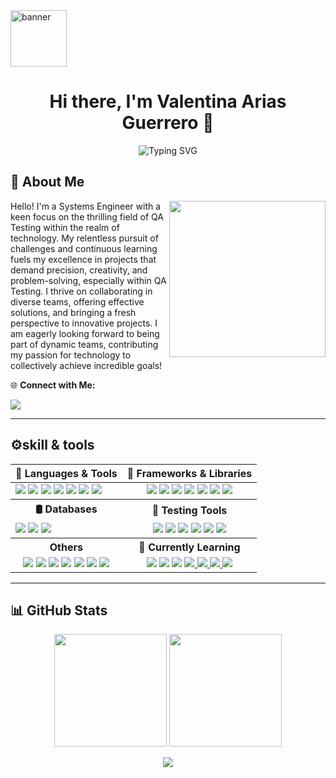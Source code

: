 <img align="center" src="https://drive.google.com/uc?export=view&id=1kA8VpNuApEJr0V3i2KwCcVLPLSNJGHXE" height="90" alt="banner" />
<h1 align="center"> Hi there, I'm Valentina Arias Guerrero 🫰</h1>

<p align="center">
  <img src="https://readme-typing-svg.demolab.com?font=Fira+Code&size=24&pause=1000&color=F700C4&center=true&vCenter=true&width=600&lines=QA+Tester+%7C+Systems+Engineer+%F0%9F%92%BB;Always+Learning+%F0%9F%8C%9F;Passionate+about+Tech+%F0%9F%92%BB" alt="Typing SVG" />
</p>

<h2>💫 About Me</h2>

<img src="https://media.giphy.com/media/qgQUggAC3Pfv687qPC/giphy.gif" width="250" align="right" />

<p>Hello! I'm a Systems Engineer with a keen focus on the thrilling field of QA Testing within the realm of technology. My relentless pursuit of challenges and continuous learning fuels my excellence in projects that demand precision, creativity, and problem-solving, especially within QA Testing. I thrive on collaborating in diverse teams, offering effective solutions, and bringing a fresh perspective to innovative projects. I am eagerly looking forward to being part of dynamic teams, contributing my passion for technology to collectively achieve incredible goals!</p>

<p>🌐 <strong>Connect with Me:</strong></p>
<a href="https://linkedin.com/in/valentina-arias-9924742a6">
  <img src="https://img.shields.io/badge/LinkedIn-%230077B5.svg?logo=linkedin&logoColor=white" />
</a>

---
<h2> ⚙️skill & tools </h2>

<table>
  <thead>
    <tr>
      <th>🧠 Languages & Tools</th>
      <th>🧰 Frameworks & Libraries</th>
    </tr>
  </thead>
  <tbody>
    <tr>
      <td>
        <img src="https://img.shields.io/badge/javascript-%23323330.svg?style=for-the-badge&logo=javascript&logoColor=%23F7DF1E" />
        <img src="https://img.shields.io/badge/python-3670A0?style=for-the-badge&logo=python&logoColor=ffdd54" />
        <img src="https://img.shields.io/badge/r-%23276DC3.svg?style=for-the-badge&logo=r&logoColor=white" />
        <img src="https://img.shields.io/badge/vagrant-%231563FF.svg?style=for-the-badge&logo=vagrant&logoColor=white" />
        <img src="https://img.shields.io/badge/Notion-%23000000.svg?style=for-the-badge&logo=notion&logoColor=white" />
        <img src="https://img.shields.io/badge/Trello-%23026AA7.svg?style=for-the-badge&logo=Trello&logoColor=white" />
        <img src="https://img.shields.io/badge/Jira-0052CC?style=for-the-badge&logo=Jira&logoColor=white" />
      </td>
      <td align="center">
        <img src="https://img.shields.io/badge/bootstrap-%238511FA.svg?style=for-the-badge&logo=bootstrap&logoColor=white" />
        <img src="https://img.shields.io/badge/jquery-%230769AD.svg?style=for-the-badge&logo=jquery&logoColor=white" />
        <img src="https://img.shields.io/badge/NPM-%23CB3837.svg?style=for-the-badge&logo=npm&logoColor=white" />
        <img src="https://img.shields.io/badge/vue.js-%2335495e.svg?style=for-the-badge&logo=vuedotjs&logoColor=%234FC08D" />
        <img src="https://img.shields.io/badge/Vuetify-1867C0?style=for-the-badge&logo=vuetify&logoColor=AEDDFF" />
        <img src="https://img.shields.io/badge/Chart%20js-FF6384?style=for-the-badge&logo=chartdotjs&logoColor=white" />
        <img src="https://img.shields.io/badge/tailwindcss-%2338B2AC.svg?style=for-the-badge&logo=tailwind-css&logoColor=white" />
      </td>
    </tr>
    <tr>
      <th>🛢️ Databases</th>
      <th>🧪 Testing Tools</th>
    </tr>
    <tr>
      <td>
        <img src="https://img.shields.io/badge/mysql-%2300000f.svg?style=for-the-badge&logo=mysql&logoColor=white" />
        <img src="https://img.shields.io/badge/sqlite-%2307405e.svg?style=for-the-badge&logo=sqlite&logoColor=white" />
        <img src="https://img.shields.io/badge/Microsoft%20SQL%20Server-CC2927?style=for-the-badge&logo=microsoft%20sql%20server&logoColor=white" />
      </td>
      <td align="center">
        <img src="https://img.shields.io/badge/Cucumber-23D96C.svg?style=for-the-badge&logo=Cucumber&logoColor=white" />
        <img src="https://img.shields.io/badge/sonarqube-4E9BCD.svg?style=for-the-badge&logo=sonarqube&logoColor=white&color=%234E9BCD" />
        <img src="https://img.shields.io/badge/Postman-FF6C37?style=for-the-badge&logo=postman&logoColor=white" />
        <img src="https://img.shields.io/badge/Playwright-45ba4b?style=for-the-badge&logo=Playwright&logoColor=white" />
        <img src="https://img.shields.io/badge/pytest-3670A0?style=for-the-badge&logo=python&logoColor=ffdd54" />
        <a href="https://github.com/intuit/karate">
          <img src="https://img.shields.io/badge/karate-3670A0?style=for-the-badge&logo=karate&logoColor=ffdd54" />
        </a>
      </td>
    </tr>
      <tr>
      <th>Others</th>
      <th>🚀 Currently Learning</th>
    </tr>
        <tr>
      <td align="center">
        <img src="https://img.shields.io/badge/power_bi-F2C811?style=for-the-badge&logo=powerbi&logoColor=black" />
        <img src="https://img.shields.io/badge/CSS%20-%231572B6.svg?style=for-the-badge&logo=css3&logoColor=white" />
        <img src="https://img.shields.io/badge/html5-%23E34F26.svg?style=for-the-badge&logo=html5&logoColor=white" />
        <img src="https://img.shields.io/badge/github-%23121011.svg?style=for-the-badge&logo=github&logoColor=white" />
        <img src="https://img.shields.io/badge/Linux-FCC624?style=for-the-badge&logo=linux&logoColor=black" />
        <img src="https://img.shields.io/badge/Visual%20Studio%20Code-0078d7.svg?style=for-the-badge&logo=visual-studio-code&logoColor=white" />
        <img src="https://img.shields.io/badge/RStudio-75AADB?style=for-the-badge&logo=RStudio&logoColor=white" />
      </td>
      <td align="center">
      <img src="https://img.shields.io/badge/azuredevops-0078D7.svg?style=for-the-badge&logo=azuredevops&logoColor=white&color=%230078D7" />
  <img src="https://img.shields.io/badge/docker-%230db7ed.svg?style=for-the-badge&logo=docker&logoColor=white" />
  <img src="https://img.shields.io/badge/Cypress-17202C?style=for-the-badge&logo=cypress&logoColor=white" />
  <a href="https://about.gitlab.com/">
    <img src="https://img.shields.io/badge/GitLab-330F63?style=for-the-badge&logo=gitlab&logoColor=white" />
  </a>
  <a href="https://docs.python.org/3/library/unittest.html">
    <img src="https://img.shields.io/badge/unittest-3670A0?style=for-the-badge&logo=python&logoColor=ffdd54" />
  </a>
  <a href="https://jmeter.apache.org/">
    <img src="https://img.shields.io/badge/jmeter-3670A0?style=for-the-badge&logo=jmeter&logoColor=ffdd54" />
  </a>
  <a href="https://www.selenium.dev">
    <img src="https://img.shields.io/badge/Selenium-43B02A?style=for-the-badge&logo=Selenium&logoColor=white" />
  </a>
      </td>
    </tr>
  </tbody>
</table>


---


## 📊 GitHub Stats
<p align="center">
  <img src="https://github-readme-stats.vercel.app/api?username=valentina-29&show_icons=true&theme=radical&rank_icon=github&include_all_commits=true" height="180"/>
  <img src="https://github-readme-streak-stats.herokuapp.com/?user=valentina-29&theme=radical" height="180"/>
</p>

<p align="center">
  <img src="https://github-readme-stats.vercel.app/api/top-langs/?username=valentina-29&layout=compact&theme=radical" />
</p>


<!-- Crafted with ❤️ using GPRM (https://gprm.itsvg.in) -->

